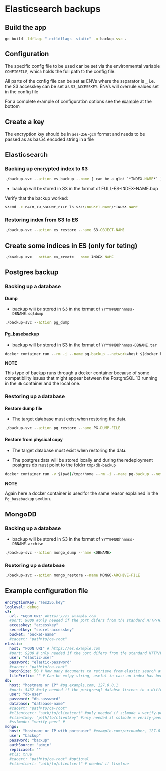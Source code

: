# Elasticsearch backups

## Build the app

```cmd
go build -ldflags "-extldflags -static" -o backup-svc .
```

## Configuration

The specific config file to be used can be set via the environmental variable `CONFIGFILE`,
which holds the full path to the config file.

All parts of the config file can be set as ENVs where the separator is `_` i.e. the S3 accesskey can be set as `S3_ACCESSKEY`.
ENVs will overrule values set in the config file

For a complete example of configuration options see the [example](#Example-configuration-file) at the bottom

## Create a key

The encryption key should be in `aes-256-gcm` format and needs to be passed as as bas64 encoded string in a file

## Elasticsearch

### Backing up encrypted index to S3

```cmd
./backup-svc --action es_backup --name [ can be a glob `*INDEX-NAME*` ]
```

* backup will be stored in S3 in the format of FULL-ES-INDEX-NAME.bup

Verify that the backup worked:

```cmd
s3cmd -c PATH_TO_S3CONF_FILE ls s3://BUCKET-NAME/*INDEX-NAME
```

### Restoring index from S3 to ES

```cmd
./backup-svc --action es_restore --name S3-OBJECT-NAME
```

## Create some indices in ES (only for teting)

```cmd
./backup-svc --action es_create --name INDEX-NAME
```

## Postgres backup

### Backing up a database

#### Dump

* backup will be stored in S3 in the format of `YYYYMMDDhhmmss-DBNAME.sqldump`

```cmd
./backup-svc --action pg_dump
```

#### Pg_basebackup

* backup will be stored in S3 in the format of `YYYYMMDDhhmmss-DBNAME.tar`

```cmd
docker container run --rm -i --name pg-backup --network=host $(docker build -f dev_tools/Dockerfile-backup -q .) /bin/sda-backup --action pg_basebackup
```

**NOTE**

This type of backup runs through a docker container because of some compatibility issues
that might appear between the PostgreSQL 13 running in the `db` container and the local one.

### Restoring up a database

#### Restore dump file

* The target database must exist when restoring the data.

```cmd
./backup-svc --action pg_restore --name PG-DUMP-FILE
```

#### Restore from physical copy

* The target database must exist when restoring the data.

* The postgres data will be stored locally and during the redeployment postgres db must point to the folder `tmp/db-backup`


```cmd
docker container run -v $(pwd)/tmp:/home --rm -i --name pg-backup --network=host $(docker build --build-arg USER_ID=$(id -u) -f dev_tools/Dockerfile-backup -q .) /bin/sda-backup --action pg_bb-restore --name TAR-FILE
```

**NOTE**

Again here a docker container is used for the same reason explained in the `Pg_basebackup` section.

## MongoDB

### Backing up a database

* backup will be stored in S3 in the format of `YYYYMMDDhhmmss-DBNAME.archive`

```cmd
./backup-svc --action mongo_dump --name <DBNAME>
```

### Restoring up a database


```cmd
./backup-svc --action mongo_restore --name MONGO-ARCHIVE-FILE
```


## Example configuration file

```yaml
encryptionKey: "aes256.key"
loglevel: debug
s3:
  url: "FQDN URI" #https://s3.example.com
  #port: 9000 #only needed if the port difers from the standard HTTP/HTTPS ports
  accesskey: "accesskey"
  secretkey: "secret-accesskey"
  bucket: "bucket-name"
  #cacert: "path/to/ca-root"
elastic:
  host: "FQDN URI" # https://es.example.com
  #port: 9200 # only needed if the port difers from the standard HTTP/HTTPS ports
  user: "elastic-user"
  password: "elastic-password"
  #cacert: "path/to/ca-root"
  batchSize: 50 # How many documents to retrieve from elastic search at a time, default 50 (should probably be at least 2000
  filePrefix: "" # Can be emtpy string, useful in case an index has been written to and you want to backup a new copy
db:
  host: "hostname or IP" #pg.example.com, 127.0.0.1
  #port: 5432 #only needed if the postgresql databse listens to a different port
  user: "db-user"
  password: "db-password"
  database: "database-name"
  #cacert: "path/to/ca-root"
  #clientcert: "path/to/clientcert" #only needed if sslmode = verify-peer
  #clientkey: "path/to/clientkey" #only needed if sslmode = verify-peer
  #sslmode: "verify-peer" #
mongo:
  host: "hostname or IP with portnuber" #example.com:portnumber, 127.0.0.1:27017
  user: "backup"
  password: "backup"
  authSource: "admin"
  replicaset: ""
  #tls: true
  #cacert: "path/to/ca-root" #optional
  #clientcert: "path/to/clientcert" # needed if tls=true
```
